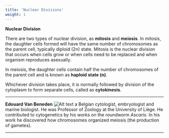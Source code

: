 ```yaml
---
title: 'Nuclear Divisions'
weight: 1
---
```


**Nuclear Division** 

There are two types of nuclear division, as **mitosis** and **meiosis**. In mitosis, the daughter cells formed will have the same number of chromosomes as the parent cell, typically diploid (2n) state. Mitosis is the nuclear division that occurs when cells grow or when cells need to be replaced and when organism reproduces asexually.

In meiosis, the daughter cells contain half the number of chromosomes of the parent cell and is known as **haploid state (n)**.

Whichever division takes place, it is normally followed by division of the cytoplasm to form separate cells, called as **cytokinesis**.

---
**Edouard Van Beneden**
![Alt text](7.1.png)
a Belgian cytologist, embryologist and marine biologist. He was Professor of Zoology at the University of Liège. He contributed to cytogenetics by his works on the roundworm _Ascaris_. In his work he discovered how chromosomes organized meiosis (the production of gametes).

---
